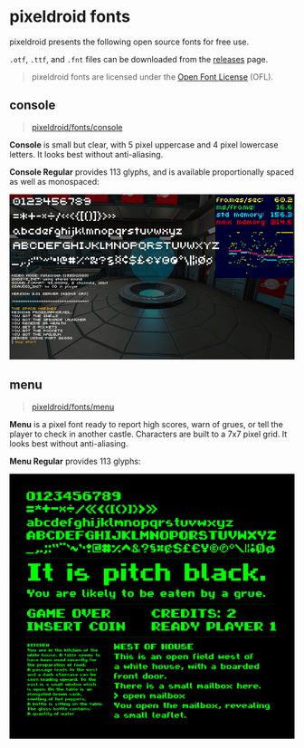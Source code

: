 # pixeldroid fonts

pixeldroid presents the following open source fonts for free use.

`.otf`, `.ttf`, and `.fnt` files can be downloaded from the [releases][releases] page.

> pixeldroid fonts are licensed under the [Open Font License][ofl] (OFL).


## console
> [pixeldroid/fonts/console][font-console]

**Console** is small but clear, with 5 pixel uppercase and 4 pixel lowercase letters. It looks best without anti-aliasing.

**Console Regular** provides 113 glyphs, and is available proportionally spaced as well as monospaced:

![console regular][specimen-console-regular]


## menu
> [pixeldroid/fonts/menu][font-menu]

**Menu** is a pixel font ready to report high scores, warn of grues, or tell the player to check in another castle. Characters are built to a 7x7 pixel grid. It looks best without anti-aliasing.

**Menu Regular** provides 113 glyphs:

![menu regular][specimen-menu-regular]


[font-console]: console/ "pixeldroid Console regular"
[font-menu]: menu/ "pixeldroid Menu regular"
[specimen-console-regular]: console/docs/specimen.png "pixeldroid Console regular type specimen"
[specimen-menu-regular]: menu/docs/specimen.png "pixeldroid Menu regular type specimen"
[ofl]: http://scripts.sil.org/OFL "Open Font License"
[releases]: https://github.com/pixeldroid/fonts/releases/latest "Latest Releases"
